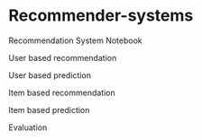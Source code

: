 # Recommender-systems

Recommendation System Notebook

User based recommendation

User based prediction

Item based recommendation

Item based prediction

Evaluation
